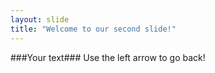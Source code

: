 ```yaml
---
layout: slide
title: "Welcome to our second slide!"
---
```

###Your text###
Use the left arrow to go back!
